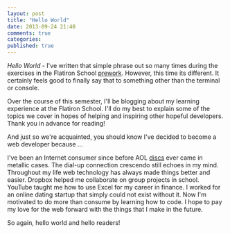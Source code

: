 ```yaml
---
layout: post
title: "Hello World"
date: 2013-09-24 21:40
comments: true
categories: 
published: true
---
```


*Hello World* - I've written that simple phrase out so many times during the exercises in the Flatiron School <a href="http://prework.flatironschool.com/" target="_blank">prework</a>.  However, this time its different. It certainly feels good to finally say that to something other than the terminal or console. 

Over the course of this semester, I'll be blogging about my learning experience at the Flatiron School. I'll do my best to explain some of the topics we cover in hopes of helping and inspiring other hopeful developers. Thank you in advance for reading!

And just so we're acquainted, you should know I've decided to become a web developer because ...       

I've been an Internet consumer since before AOL <a href="https://dl.dropboxusercontent.com/u/15030603/aol-cd.jpeg" target="_blank">discs</a> ever came in metallic cases. The dial-up connection crescendo still echoes in my mind. Throughout my life web technology has always made things better and easier. Dropbox helped me collaborate on group projects in school. YouTube taught me how to use Excel for my career in finance. I worked for an online dating startup that simply could not exist without it. Now I'm motivated to do more than consume by learning how to code. I hope to pay my love for the web forward with the things that I make in the future.

So again, hello world and hello readers!
